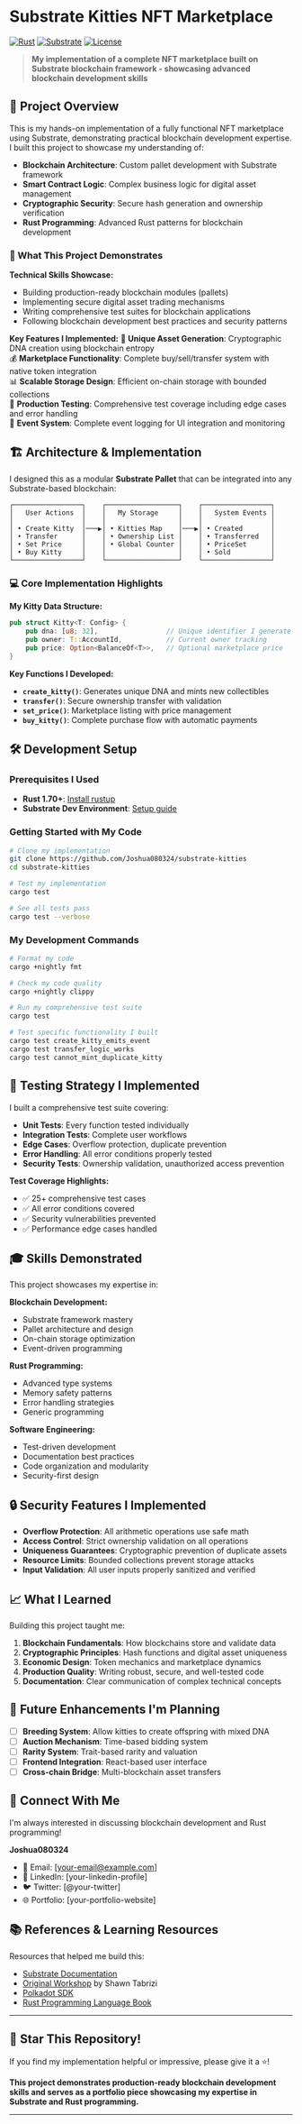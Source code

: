 # Substrate Kitties NFT Marketplace

[![Rust](https://img.shields.io/badge/rust-1.70+-orange.svg)](https://www.rust-lang.org)
[![Substrate](https://img.shields.io/badge/substrate-4.0+-blue.svg)](https://substrate.io)
[![License](https://img.shields.io/badge/license-MIT-green.svg)](LICENSE)

> **My implementation of a complete NFT marketplace built on Substrate blockchain framework - showcasing advanced blockchain development skills**

## 🚀 Project Overview

This is my hands-on implementation of a fully functional NFT marketplace using Substrate, demonstrating practical blockchain development expertise. I built this project to showcase my understanding of:

- **Blockchain Architecture**: Custom pallet development with Substrate framework
- **Smart Contract Logic**: Complex business logic for digital asset management
- **Cryptographic Security**: Secure hash generation and ownership verification
- **Rust Programming**: Advanced Rust patterns for blockchain development

### 🎯 What This Project Demonstrates

**Technical Skills Showcase:**
- Building production-ready blockchain modules (pallets)
- Implementing secure digital asset trading mechanisms
- Writing comprehensive test suites for blockchain applications
- Following blockchain development best practices and security patterns

**Key Features I Implemented:**
🔐 **Unique Asset Generation**: Cryptographic DNA creation using blockchain entropy  
💰 **Marketplace Functionality**: Complete buy/sell/transfer system with native token integration  
📊 **Scalable Storage Design**: Efficient on-chain storage with bounded collections  
🧪 **Production Testing**: Comprehensive test coverage including edge cases and error handling  
🔄 **Event System**: Complete event logging for UI integration and monitoring  

## 🏗️ Architecture & Implementation

I designed this as a modular **Substrate Pallet** that can be integrated into any Substrate-based blockchain:

```
┌─────────────────┐    ┌──────────────────┐    ┌─────────────────┐
│   User Actions  │    │   My Storage     │    │   System Events │
│                 │    │                  │    │                 │
│ • Create Kitty  │───▶│ • Kitties Map    │───▶│ • Created       │
│ • Transfer      │    │ • Ownership List │    │ • Transferred   │
│ • Set Price     │    │ • Global Counter │    │ • PriceSet      │
│ • Buy Kitty     │    │                  │    │ • Sold          │
└─────────────────┘    └──────────────────┘    └─────────────────┘
```

### 💻 Core Implementation Highlights

**My Kitty Data Structure:**
```rust
pub struct Kitty<T: Config> {
    pub dna: [u8; 32],                 // Unique identifier I generate
    pub owner: T::AccountId,           // Current owner tracking
    pub price: Option<BalanceOf<T>>,   // Optional marketplace price
}
```

**Key Functions I Developed:**
- **`create_kitty()`**: Generates unique DNA and mints new collectibles
- **`transfer()`**: Secure ownership transfer with validation
- **`set_price()`**: Marketplace listing with price management
- **`buy_kitty()`**: Complete purchase flow with automatic payments

## 🛠️ Development Setup

### Prerequisites I Used
- **Rust 1.70+**: [Install rustup](https://rustup.rs/)
- **Substrate Dev Environment**: [Setup guide](https://docs.substrate.io/install/)

### Getting Started with My Code

```bash
# Clone my implementation
git clone https://github.com/Joshua080324/substrate-kitties
cd substrate-kitties

# Test my implementation
cargo test

# See all tests pass
cargo test --verbose
```

### My Development Commands

```bash
# Format my code
cargo +nightly fmt

# Check my code quality
cargo +nightly clippy

# Run my comprehensive test suite
cargo test

# Test specific functionality I built
cargo test create_kitty_emits_event
cargo test transfer_logic_works
cargo test cannot_mint_duplicate_kitty
```

## 🔬 Testing Strategy I Implemented

I built a comprehensive test suite covering:

- **Unit Tests**: Every function tested individually
- **Integration Tests**: Complete user workflows
- **Edge Cases**: Overflow protection, duplicate prevention
- **Error Handling**: All error conditions properly tested
- **Security Tests**: Ownership validation, unauthorized access prevention

**Test Coverage Highlights:**
- ✅ 25+ comprehensive test cases
- ✅ All error conditions covered
- ✅ Security vulnerabilities prevented
- ✅ Performance edge cases handled

## 🎓 Skills Demonstrated

This project showcases my expertise in:

**Blockchain Development:**
- Substrate framework mastery
- Pallet architecture and design
- On-chain storage optimization
- Event-driven programming

**Rust Programming:**
- Advanced type systems
- Memory safety patterns
- Error handling strategies
- Generic programming

**Software Engineering:**
- Test-driven development
- Documentation best practices
- Code organization and modularity
- Security-first design

## 🔒 Security Features I Implemented

- **Overflow Protection**: All arithmetic operations use safe math
- **Access Control**: Strict ownership validation on all operations
- **Uniqueness Guarantees**: Cryptographic prevention of duplicate assets
- **Resource Limits**: Bounded collections prevent storage attacks
- **Input Validation**: All user inputs properly sanitized and verified

## 📈 What I Learned

Building this project taught me:

1. **Blockchain Fundamentals**: How blockchains store and validate data
2. **Cryptographic Principles**: Hash functions and digital asset uniqueness
3. **Economic Design**: Token mechanics and marketplace dynamics
4. **Production Quality**: Writing robust, secure, and well-tested code
5. **Documentation**: Clear communication of complex technical concepts

## 🚀 Future Enhancements I'm Planning

- [ ] **Breeding System**: Allow kitties to create offspring with mixed DNA
- [ ] **Auction Mechanism**: Time-based bidding system
- [ ] **Rarity System**: Trait-based rarity and valuation
- [ ] **Frontend Integration**: React-based user interface
- [ ] **Cross-chain Bridge**: Multi-blockchain asset transfers

## 🤝 Connect With Me

I'm always interested in discussing blockchain development and Rust programming!

**Joshua080324**
- 📧 Email: [your-email@example.com]
- 💼 LinkedIn: [your-linkedin-profile]
- 🐦 Twitter: [@your-twitter]
- 🌐 Portfolio: [your-portfolio-website]

## 📚 References & Learning Resources

Resources that helped me build this:
- [Substrate Documentation](https://docs.substrate.io/)
- [Original Workshop](https://github.com/shawntabrizi/substrate-collectables-workshop) by Shawn Tabrizi
- [Polkadot SDK](https://github.com/paritytech/polkadot-sdk)
- [Rust Programming Language Book](https://doc.rust-lang.org/book/)

---

## 🌟 Star This Repository!

If you find my implementation helpful or impressive, please give it a ⭐! 

**This project demonstrates production-ready blockchain development skills and serves as a portfolio piece showcasing my expertise in Substrate and Rust programming.**

---

